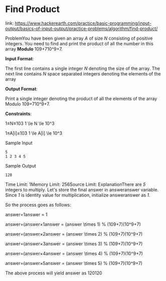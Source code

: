 # Find Product 
 
 link: https://www.hackerearth.com/practice/basic-programming/input-output/basics-of-input-output/practice-problems/algorithm/find-product/ 
 
 ProblemYou have been given an array *A* of size *N* consisting of positive integers. You need to find and print the product of all the number in this array **Modulo** 109+710^9+7. 


**Input Format**:  

The first line contains a single integer *N* denoting the size of the array. The next line contains *N* space separated integers denoting the elements of the array


**Output Format**:  

Print a single integer denoting the product of all the elements of the array Modulo 109+710^9+7. 


**Constraints**:  

1≤N≤103 1 \le N \le 10^3   

1≤A[i]≤103 1 \le A[i] \le 10^3  

Sample Input
```
5
1 2 3 4 5
```
Sample Output
```
120
```
Time Limit: 1Memory Limit: 256Source Limit: ExplanationThere are *5* integers to multiply. Let's store the final answer in answeranswer variable. Since *1* is identity value for multiplication, initialize answeranswer as *1*.


So the process goes as follows:


answer=1answer = 1  

answer=(answer×1answer = (answer \times 1) % (109+7)(10^9+7)  

answer=(answer×2answer = (answer \times 2) % (109+7)(10^9+7)  

answer=(answer×3answer = (answer \times 3) % (109+7)(10^9+7)  

answer=(answer×4answer = (answer \times 4) % (109+7)(10^9+7)  

answer=(answer×5answer = (answer \times 5) % (109+7)(10^9+7) 


The above process will yield answer as 120120 


